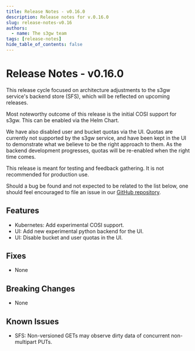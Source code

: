 ```yaml
---
title: Release Notes - v0.16.0
description: Release notes for v.0.16.0
slug: release-notes-v0.16
authors:
  - name: The s3gw team
tags: [release-notes]
hide_table_of_contents: false
---
```


# Release Notes - v0.16.0

This release cycle focused on architecture adjustments to the s3gw service's
backend store (SFS), which will be reflected on upcoming releases.

<!--truncate-->

Most noteworthy outcome of this release is the initial COSI support for s3gw.
This can be enabled via the Helm Chart.


We have also disabled user and bucket quotas via the UI. Quotas are currently
not supported by the s3gw service, and have been kept in the UI to demonstrate
what we believe to be the right approach to them. As the backend development
progresses, quotas will be re-enabled when the right time comes.

This release is meant for testing and feedback gathering. It is not recommended
for production use.

Should a bug be found and not expected to be related to the list below, one
should feel encouraged to file an issue in our
[GitHub repository](https://github.com/aquarist-labs/s3gw/issues/new/choose).

## Features

- Kubernetes: Add experimental COSI support.
- UI: Add new experimental python backend for the UI.
- UI: Disable bucket and user quotas in the UI.

## Fixes

- None

## Breaking Changes

- None

## Known Issues

- SFS: Non-versioned GETs may observe dirty data of concurrent non-multipart
  PUTs.
